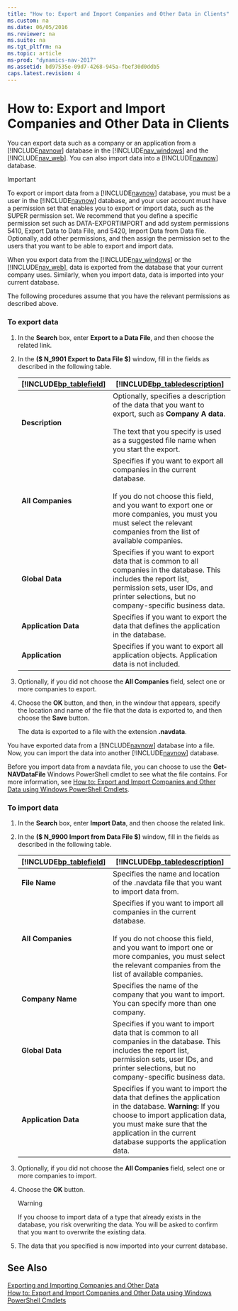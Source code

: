 ```yaml
---
title: "How to: Export and Import Companies and Other Data in Clients"
ms.custom: na
ms.date: 06/05/2016
ms.reviewer: na
ms.suite: na
ms.tgt_pltfrm: na
ms.topic: article
ms-prod: "dynamics-nav-2017"
ms.assetid: bd97535e-09d7-4268-945a-fbef30d0ddb5
caps.latest.revision: 4
---
```

# How to: Export and Import Companies and Other Data in Clients
You can export data such as a company or an application from a [!INCLUDE[navnow](includes/navnow_md.md)] database in the [!INCLUDE[nav_windows](includes/nav_windows_md.md)] and the [!INCLUDE[nav_web](includes/nav_web_md.md)]. You can also import data into a [!INCLUDE[navnow](includes/navnow_md.md)] database.  
  
> [!IMPORTANT]  
>  To export or import data from a [!INCLUDE[navnow](includes/navnow_md.md)] database, you must be a user in the [!INCLUDE[navnow](includes/navnow_md.md)] database, and your user account must have a permission set that enables you to export or import data, such as the SUPER permission set. We recommend that you define a specific permission set such as DATA\-EXPORTIMPORT and add system permissions 5410, Export Data to Data File, and 5420, Import Data from Data file. Optionally, add other permissions, and then assign the permission set to the users that you want to be able to export and import data.  
  
 When you export data from the [!INCLUDE[nav_windows](includes/nav_windows_md.md)] or the [!INCLUDE[nav_web](includes/nav_web_md.md)], data is exported from the database that your current company uses. Similarly, when you import data, data is imported into your current database.  
  
 The following procedures assume that you have the relevant permissions as described above.  
  
### To export data  
  
1.  In the **Search** box, enter **Export to a Data File**, and then choose the related link.  
  
2.  In the **\($ N\_9901 Export to Data File $\)** window, fill in the fields as described in the following table.  
  
    |[!INCLUDE[bp_tablefield](includes/bp_tablefield_md.md)]|[!INCLUDE[bp_tabledescription](includes/bp_tabledescription_md.md)]|  
    |---------------------------------|---------------------------------------|  
    |**Description**|Optionally, specifies a description of the data that you want to export, such as **Company A data**.<br /><br /> The text that you specify is used as a suggested file name when you start the export.|  
    |**All Companies**|Specifies if you want to export all companies in the current database.<br /><br /> If you do not choose this field, and you want to export one or more companies, you must you must select the relevant companies from the list of available companies.|  
    |**Global Data**|Specifies if you want to export data that is common to all companies in the database. This includes the report list, permission sets, user IDs, and printer selections, but no company\-specific business data.|  
    |**Application Data**|Specifies if you want to export the data that defines the application in the database.|  
    |**Application**|Specifies if you want to export all application objects. Application data is not included.|  
  
3.  Optionally, if you did not choose the **All Companies** field, select one or more companies to export.  
  
4.  Choose the **OK** button, and then, in the window that appears, specify the location and name of the file that the data is exported to, and then choose the **Save** button.  
  
     The data is exported to a file with the extension **.navdata**.  
  
 You have exported data from a [!INCLUDE[navnow](includes/navnow_md.md)] database into a file. Now, you can import the data into another [!INCLUDE[navnow](includes/navnow_md.md)] database.  
  
 Before you import data from a navdata file, you can choose to use the **Get\-NAVDataFile** Windows PowerShell cmdlet to see what the file contains. For more information, see [How to: Export and Import Companies and Other Data using Windows PowerShell Cmdlets](../Topic/How%20to:%20Export%20and%20Import%20Companies%20and%20Other%20Data%20using%20Windows%20PowerShell%20Cmdlets.md).  
  
### To import data  
  
1.  In the **Search** box, enter **Import Data**, and then choose the related link.  
  
2.  In the **\($ N\_9900 Import from Data File $\)** window, fill in the fields as described in the following table.  
  
    |[!INCLUDE[bp_tablefield](includes/bp_tablefield_md.md)]|[!INCLUDE[bp_tabledescription](includes/bp_tabledescription_md.md)]|  
    |---------------------------------|---------------------------------------|  
    |**File Name**|Specifies the name and location of the .navdata file that you want to import data from.|  
    |**All Companies**|Specifies if you want to import all companies in the current database.<br /><br /> If you do not choose this field, and you want to import one or more companies, you must select the relevant companies from the list of available companies.|  
    |**Company Name**|Specifies the name of the company that you want to import. You can specify more than one company.|  
    |**Global Data**|Specifies if you want to import data that is common to all companies in the database. This includes the report list, permission sets, user IDs, and printer selections, but no company\-specific business data.|  
    |**Application Data**|Specifies if you want to import the data that defines the application in the database. **Warning:**  If you choose to import application data, you must make sure that the application in the current database supports the application data.|  
  
3.  Optionally, if you did not choose the **All Companies** field, select one or more companies to import.  
  
4.  Choose the **OK** button.  
  
    > [!WARNING]  
    >  If you choose to import data of a type that already exists in the database, you risk overwriting the data. You will be asked to confirm that you want to overwrite the existing data.  
  
5.  The data that you specified is now imported into your current database.  
  
## See Also  
 [Exporting and Importing Companies and Other Data](Exporting-and-Importing-Companies-and-Other-Data.md)   
 [How to: Export and Import Companies and Other Data using Windows PowerShell Cmdlets](../Topic/How%20to:%20Export%20and%20Import%20Companies%20and%20Other%20Data%20using%20Windows%20PowerShell%20Cmdlets.md)